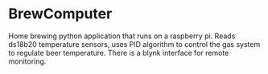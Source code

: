 # BrewComputer
Home brewing python application that runs on a raspberry pi. Reads ds18b20 temperature sensors, uses PID algorithm to control the gas system to regulate beer temperature.  There is a blynk interface for remote monitoring.
